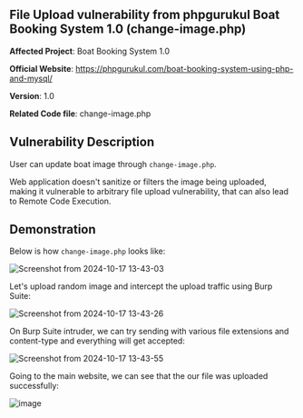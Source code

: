 ## File Upload vulnerability from phpgurukul Boat Booking System 1.0 (change-image.php)
**Affected Project**: Boat Booking System 1.0

**Official Website**: https://phpgurukul.com/boat-booking-system-using-php-and-mysql/

**Version**: 1.0

**Related Code file**: change-image.php

## Vulnerability Description

User can update boat image through `change-image.php`. 

Web application doesn't sanitize or filters the image being uploaded, making it vulnerable to arbitrary file upload vulnerability, that can also lead to Remote Code Execution. 

## Demonstration

Below is how `change-image.php` looks like:

![Screenshot from 2024-10-17 13-43-03](https://github.com/user-attachments/assets/74d34d40-bb36-47a8-9ec1-744902680a31)

Let's upload random image and intercept the upload traffic using Burp Suite:

![Screenshot from 2024-10-17 13-43-26](https://github.com/user-attachments/assets/9dc020a7-2b9f-4b4e-b7ae-000a148ad3ff)

On Burp Suite intruder, we can try sending with various file extensions and content-type and everything will get accepted:

![Screenshot from 2024-10-17 13-43-55](https://github.com/user-attachments/assets/64474e5e-c37c-4f7f-b35f-10381ee65a26)

Going to the main website, we can see that the our file was uploaded successfully:

![image](https://github.com/user-attachments/assets/ea9c581d-3202-4451-896a-12c8a7c24a0c)

